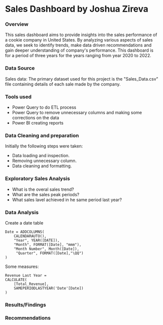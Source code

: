 
# Sales Dashboard by Joshua Zireva
### Overview 
This sales dashboard aims to provide insights into the sales performance of a cookie company in United States. By analyzing various aspects of sales data, we seek to identify trends, make data driven recommendations and gain deeper understanding of company's performance. This dashboard is for a period of three years for the years ranging from year 2020 to 2022.

### Data Source
Sales data: The primary dataset used for this project is the "Sales_Data.csv" file containing details of each sale made by the company.

### Tools used
- Power Query to do ETL process
- Power Query to remove unnecessary columns and making some corrections on the data
- Power BI creating reports

### Data Cleaning and preparation 
Initially the following steps were taken:
- Data loading and inspection.
- Removing unnecessary column.
- Data cleaning and formatting. 
### Exploratory Sales Analysis
- What is the overal sales trend?
- What are the sales peak periods?
- What sales lavel achieved in he same period last year?


### Data Analysis 
Create a date table
```DAX
Date = ADDCOLUMNS(
    CALENDARAUTO(),
    "Year", YEAR([DATE]),
    "Month", FORMAT([Date], "mmm"),
    "Month Number", Month([Date]),
     "Quarter", FORMAT([Date],"\QQ")
)
```
Some measures:
``` DAX
Revenue Last Year = 
CALCULATE(
    [Total_Revenue],
    SAMEPERIODLASTYEAR('Date'[Date])
)
```


### Results/Findings



### Recommendations

